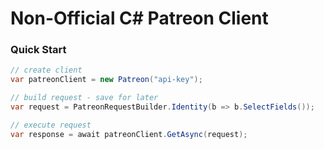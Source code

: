 # Non-Official C# Patreon Client


### Quick Start

```csharp
// create client
var patreonClient = new Patreon("api-key");

// build request - save for later
var request = PatreonRequestBuilder.Identity(b => b.SelectFields());

// execute request
var response = await patreonClient.GetAsync(request);
```